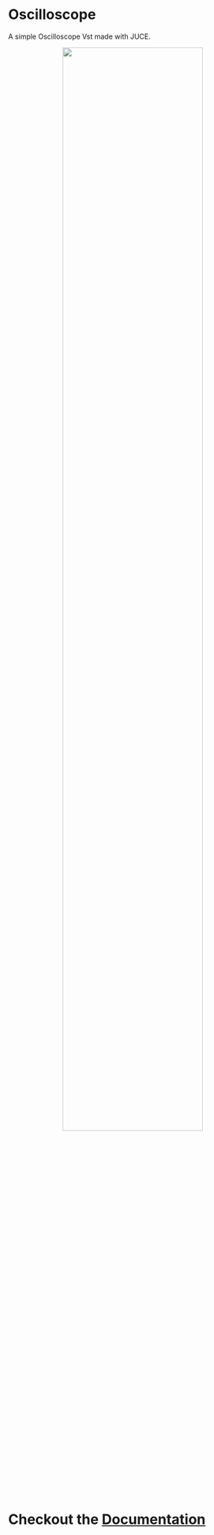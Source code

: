# Oscilloscope

A simple Oscilloscope Vst made with JUCE.

<p align="center">
   <img src="https://github.com/waddafunk/Oscilloscope/blob/master/images/with_ableton.PNG" width=75%">
</p>


# Checkout the [**Documentation**](https://waddafunk.github.io/Oscilloscope/)

 
